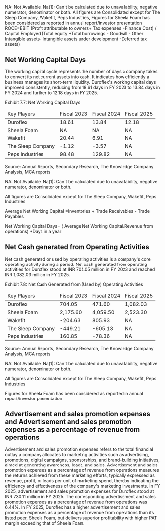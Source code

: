 NA: Not Available, Na(1): Can't be calculated due to unavailability, negative numerator, denominator or both.
All figures are Consolidated except for The Sleep Company, Wakefit, Peps Industries,
Figures for Sheela Foam has been considered as reported in annual report/investor presentation
ROCE=EBIT (Profit attributable to owners+ Tax expenses +Finance Cost) / Capital Employed (Total equity +Total borrowings - Goodwill - Other Intangible assets- Intangible assets under development -Deferred tax assets)

## Net Working Capital Days

The working capital cycle represents the number of days a company takes to convert its net current assets into cash. It indicates how efficiently a business manages its short-term liquidity. Duroflex's working capital days improved consistently, reducing from 18.61 days in FY 2023 to 13.84 days in FY 2024 and further to 12.18 days in FY 2025.

Exhibit 7.7: Net Working Capital Days

<table><thead><tr><td>Key Players</td><td>Fiscal 2023</td><td>Fiscal 2024</td><td>Fiscal 2025</td></tr></thead><tbody><tr><td>Duroflex</td><td>18.61</td><td>13.84</td><td>12.18</td></tr><tr><td>Sheela Foam</td><td>NA</td><td>NA</td><td>NA</td></tr><tr><td>Wakefit</td><td>20.44</td><td>6.91</td><td>NA</td></tr><tr><td>The Sleep Company</td><td>-1.12</td><td>-3.57</td><td>NA</td></tr><tr><td>Peps Industries</td><td>98.48</td><td>129.82</td><td>NA</td></tr></tbody></table>

Source: Annual Reports, Secondary Research, The Knowledge Company Analysis, MCA reports

NA: Not Available, Na(1): Can't be calculated due to unavailability, negative numerator, denominator or both.

All figures are Consolidated except for The Sleep Company, Wakefit, Peps Industries

Average Net Working Capital =Inventories + Trade Receivables - Trade Payables

Net Working Capital Days= ( Average Net Working Capital/Revenue from operations) *Days in a year

## Net Cash generated from Operating Activities

Net cash generated or used by operating activities is a company's core operating activity during a period. Net cash generated from operating activities for Duroflex stood at INR 704.05 million in FY 2023 and reached INR 1,082.03 million in FY 2025.

Exhibit 7.8: Net Cash Generated from (Used by) Operating Activities

<table><thead><tr><td>Key Players</td><td>Fiscal 2023</td><td>Fiscal 2024</td><td>Fiscal 2025</td></tr></thead><tbody><tr><td>Duroflex</td><td>704.05</td><td>471.60</td><td>1,082.03</td></tr><tr><td>Sheela Foam</td><td>2,175.60</td><td>4,059.50</td><td>2,523.30</td></tr><tr><td>Wakefit</td><td>-204.63</td><td>805.93</td><td>NA</td></tr><tr><td>The Sleep Company</td><td>-449.21</td><td>-605.13</td><td>NA</td></tr><tr><td>Peps Industries</td><td>160.85</td><td>-78.36</td><td>NA</td></tr></tbody></table>

Source: Annual Reports, Secondary Research, The Knowledge Company Analysis, MCA reports

NA: Not Available, Na(1): Can't be calculated due to unavailability, negative numerator, denominator or both.

All figures are Consolidated except for The Sleep Company, Wakefit, Peps Industries

Figures for Sheela Foam has been considered as reported in annual report/investor presentation

## Advertisement and sales promotion expenses and Advertisement and sales promotion expenses as a percentage of revenue from operations

Advertisement and sales promotion expenses refers to the total financial outlay a company allocates to marketing activities such as advertising, promotions, digital campaigns, sponsorships, and brand-building initiatives, aimed at generating awareness, leads, and sales. Advertisement and sales promotion expenses as a percentage of revenue from operations measures the returns achieved from these marketing efforts, typically expressed as revenue, profit, or leads per unit of marketing spend, thereby indicating the efficiency and effectiveness of the company's marketing investments. In FY 2025, advertisement and sales promotion expenses for Duroflex stood at INR 730.11 million in FY 2025. The corresponding advertisement and sales promotion expenses as a percentage of revenue from operations was 6.44%. In FY 2025, Duroflex has a higher advertisement and sales promotion expenses as a percentage of revenue from operations than its listed peer, Sheela Foam, but delivers superior profitability with higher PAT margin exceeding that of Sheela Foam.